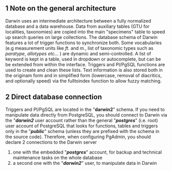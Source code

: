 1 Note on the general architecture
------------------------

Darwin uses  an intermediate architecture between a fully normalized database and a data warehouse.
Data from auxiliary tables (GTU for localities, taxonomies) are copied into the main "specimens" table to speed up search queries on large collections.
The database schema of Darwin features a lot of trigger functions to synchronize both.
Some vocabularies (e.g measurement units like *ft.* and *m.*, list of taxonomic types such as *paratype*, *allotypes etc...* ) are dynamic and semi-controlled.  A list of keyword is kept in a table, used in dropdown or autocomplete, but can be be extended from within the interface. Triggers and Pl/PgSQL functions are used to create and clean these lists.
Text information is also stored both in the originam form and in simplified form (lowercase, removal of diacritics, and optionally speed) via the fulltoindex function to allow fuzzy matching.

2 Direct database connection
------------------------


Triggers and Pl/PgSQL are located in the "**darwin2**" schema. If you need to manipulate data directly from PostgreSQL, you should connect to Darwin via the "***darwin2*** user account rather than the general "***postgres***" (i.e. root) user account of PostgreSQL that looks for functions, tables and triggers only in the "***public***" schema (unless they are prefixed with the schema in the source code).
Therefore, when configuring PgAdmin, you should declare 2 connections to the Darwin server

 1. one with the embedded "***postgres***" account, for backup and technical maintenance tasks on the whole database
 2. a second one with the "***darwin2***" user, to manipulate data in Darwin


